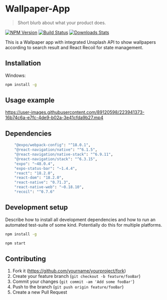 ﻿# Wallpaper-App
> Short blurb about what your product does.

[![NPM Version][npm-image]][npm-url]
[![Build Status][travis-image]][travis-url]
[![Downloads Stats][npm-downloads]][npm-url]

This is a Wallpaper app with integrated Unsplash API to show wallpapers according to search result and React Recoil for state management.


## Installation

Windows:

```sh
npm install -g 
```

## Usage example



https://user-images.githubusercontent.com/89120598/223941373-16b74c6a-e7fc-4de9-b02a-3e41cfda9b27.mp4



## Dependencies
```sh
    "@expo/webpack-config": "^18.0.1",
    "@react-navigation/native": "^6.1.5",
    "@react-navigation/native-stack": "^6.9.11",
    "@react-navigation/stack": "^6.3.15",
    "expo": "~48.0.4",
    "expo-status-bar": "~1.4.4",
    "react": "18.2.0",
    "react-dom": "18.2.0",
    "react-native": "0.71.3",
    "react-native-web": "~0.18.10",
    "recoil": "^0.7.6"
 ```


## Development setup

Describe how to install all development dependencies and how to run an automated test-suite of some kind. Potentially do this for multiple platforms.

```sh
npm install -g
```
```sh
npm start
```



## Contributing

1. Fork it (<https://github.com/yourname/yourproject/fork>)
2. Create your feature branch (`git checkout -b feature/fooBar`)
3. Commit your changes (`git commit -am 'Add some fooBar'`)
4. Push to the branch (`git push origin feature/fooBar`)
5. Create a new Pull Request

<!-- Markdown link & img dfn's -->
[npm-image]: https://img.shields.io/npm/v/datadog-metrics.svg?style=flat-square
[npm-url]: https://npmjs.org/package/datadog-metrics
[npm-downloads]: https://img.shields.io/npm/dm/datadog-metrics.svg?style=flat-square
[travis-image]: https://img.shields.io/travis/dbader/node-datadog-metrics/master.svg?style=flat-square
[travis-url]: https://travis-ci.org/dbader/node-datadog-metrics
[wiki]: https://github.com/yourname/yourproject/wiki
